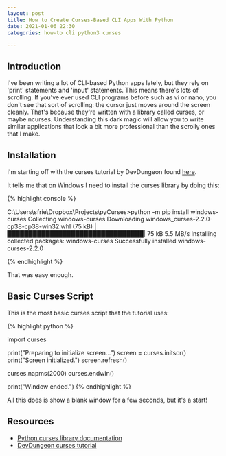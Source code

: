 ```yaml
---
layout: post
title: How to Create Curses-Based CLI Apps With Python
date: 2021-01-06 22:30
categories: how-to cli python3 curses

---
```


## Introduction ##

I've been writing a lot of CLI-based Python apps lately, but they rely on 'print' statements and 'input' statements. This means there's lots of scrolling.
If you've ever used CLI programs before such as vi or nano, you don't see that sort of scrolling: the cursor just moves around the screen cleanly.
That's because they're written with a library called curses, or maybe ncurses. Understanding this dark magic will allow you to write similar applications
that look a bit more professional than the scrolly ones that I make.

## Installation ##

I'm starting off with the curses tutorial by DevDungeon found [here](https://www.devdungeon.com/content/curses-programming-python).

It tells me that on Windows I need to install the curses library by doing this:

{% highlight console %}

C:\Users\sfrie\Dropbox\Projects\pyCurses>python -m pip install windows-curses
Collecting windows-curses
  Downloading windows_curses-2.2.0-cp38-cp38-win32.whl (75 kB)
     |████████████████████████████████| 75 kB 5.5 MB/s
Installing collected packages: windows-curses
Successfully installed windows-curses-2.2.0

{% endhighlight %}


That was easy enough.


## Basic Curses Script ##

This is the most basic curses script that the tutorial uses:

{% highlight python %}

import curses

print("Preparing to initialize screen...")
screen = curses.initscr()
print("Screen initialized.")
screen.refresh()

curses.napms(2000)
curses.endwin()

print("Window ended.")
{% endhighlight %}

All this does is show a blank window for a few seconds, but it's a start!


## Resources ##

* [Python curses library documentation](https://docs.python.org/3/library/curses.html)
* [DevDungeon curses tutorial](https://www.devdungeon.com/content/curses-programming-python)
